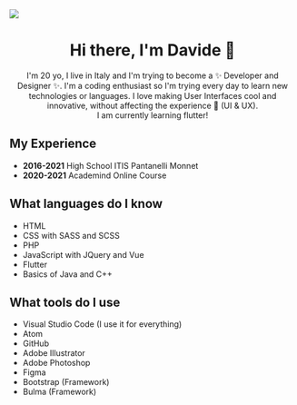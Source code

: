<img src="https://i.imgur.com/orKNBMK.png"/>

<main>
  <h1 align="center">Hi there, I'm Davide 👋</h1>
  <p align="center">
    I'm 20 yo, I live in Italy and I'm trying to become a ✨ Developer and Designer ✨. I'm a coding enthusiast so I'm trying every day to learn new technologies or languages. I love making User Interfaces cool and innovative, without affecting the experience 🌈 (UI & UX).<br>I am currently learning flutter!
  </p>
  <h2>My Experience</h2>
  <ul>
    <li><strong>2016-2021</strong> High School ITIS Pantanelli Monnet</li>
    <li><strong>2020-2021</strong> Academind Online Course</li>
  </ul>
  <h2>What languages do I know</h2>
  <ul>
    <li>HTML</li>
    <li>CSS with SASS and SCSS</li>
    <li>PHP</li>
    <li>JavaScript with JQuery and Vue</li>
    <li>Flutter</li>
    <li>Basics of Java and C++</li>
  </ul>
  <h2>What tools do I use</h2>
  <ul>
    <li>Visual Studio Code (I use it for everything)</li>
    <li>Atom</li>
    <li>GitHub</li>
    <li>Adobe Illustrator</li>
    <li>Adobe Photoshop</li>
    <li>Figma</li>
    <li>Bootstrap (Framework)</li>
    <li>Bulma (Framework)</li>
  </ul>
</main>

<!--
**DavideGioia/davidegioia** is a ✨ _special_ ✨ repository because its `README.md` (this file) appears on your GitHub profile.

Here are some ideas to get you started:

- 🔭 I’m currently working on ...
- 🌱 I’m currently learning ...
- 👯 I’m looking to collaborate on ...
- 🤔 I’m looking for help with ...
- 💬 Ask me about ...
- 📫 How to reach me: ...
- 😄 Pronouns: ...
- ⚡ Fun fact: ...
-->
